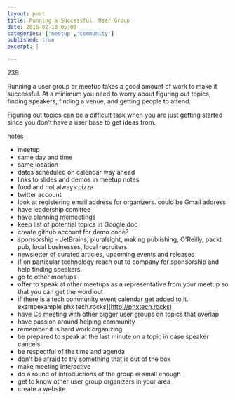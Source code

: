 ```yaml
---
layout: post
title: Running a Successful  User Group 
date: 2016-02-18 05:00
categories: ['meetup','community']
published: true
excerpt: |

---
```

239

Running a user group or meetup takes a good amount of work to make it successful.   At a minimum you need to worry about figuring out topics, finding speakers, finding a venue, and  getting people to attend.  

Figuring out topics can be a difficult task when you are just getting started since you don't have a user base to get ideas from.     


notes

* meetup 
* same day and time 
* same location 
* dates scheduled on calendar way ahead 
* links to slides and demos in  meetup notes 
* food and not always pizza 
* twitter account 
* look at registering email address for organizers.  could be Gmail address 
* have leadership comittee 
* have planning memeetings
* keep list  of potential  topics in Google doc
* create github account for demo code?
* sponsorship - JetBrains, pluralsight, making publishing, O'Reilly, packt  pub, local businesses, local recruiters 
* newsletter of curated articles, upcoming events and releases 
 * if on particular technology reach out to company for sponsorship and help finding speakers 
 * go to other  meetups
 * offer to speak at other meetups as a representative from your meetup so that you can get the word out 
 * if there is a tech community  event calendar get added to it.  exampexample phx tech.rocks](http://phxtech.rocks)
 * have Co meeting with other bigger user groups on topics that overlap 
 * have passion around helping community   
 * remember it is hard work organizing  
 * be prepared to speak at the last minute on a topic in case speaker cancels 
 *  be respectful of the time and agenda 
 * don't be afraid to try something that is out  of the box 
 * make meeting interactive 
 * do a round of introductions of the group is small enough 
 * get to know other user group organizers in your area 
  * create a website  
  
 